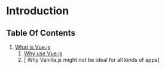 # Introduction

## Table Of Contents
1. [What is Vue.js](what-is-vuejs.md)
	1. [Why use Vue.js](what-is-vuejs.md#why-use-vue-js)
	2. [ Why Vanilla.js might not be ideal for all kinds of apps]


